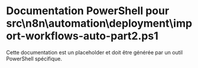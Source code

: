# Documentation PowerShell pour src\n8n\automation\deployment\import-workflows-auto-part2.ps1

Cette documentation est un placeholder et doit être générée par un outil PowerShell spécifique.
